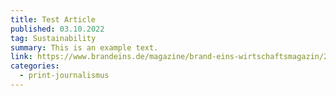 ```yaml
---
title: Test Article
published: 03.10.2022
tag: Sustainability
summary: This is an example text.
link: https://www.brandeins.de/magazine/brand-eins-wirtschaftsmagazin/2025/kommunikation-in-nervoesen-zeiten/misspompadour-lebenshilfe-inklusive
categories:
  - print-journalismus
---
```

